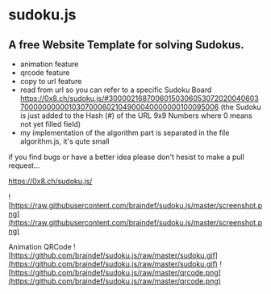 # sudoku.js
## A free Website Template for solving Sudokus.

+ animation feature
+ qrcode feature
+ copy to url feature
+ read from url so you can refer to a specific Sudoku Board
 https://0x8.ch/sudoku.js/#300002168700601503060530720200406037000000000010307000602104900040000000100095006
 (the Sudoku is just added to the Hash (#) of the URL 9x9 Numbers where 0 means not yet filled field)
+ my implementation of the algorithm part is separated in the file algorithm.js, it's qute small

if you find bugs or have a better idea please don't hesist to make a pull request...

https://0x8.ch/sudoku.js/

![https://raw.githubusercontent.com/braindef/sudoku.js/master/screenshot.png](https://raw.githubusercontent.com/braindef/sudoku.js/master/screenshot.png)   

Animation                                        QRCode
   ![https://github.com/braindef/sudoku.js/raw/master/sudoku.gif](https://github.com/braindef/sudoku.js/raw/master/sudoku.gif)          ![https://github.com/braindef/sudoku.js/raw/master/qrcode.png](https://github.com/braindef/sudoku.js/raw/master/qrcode.png)

